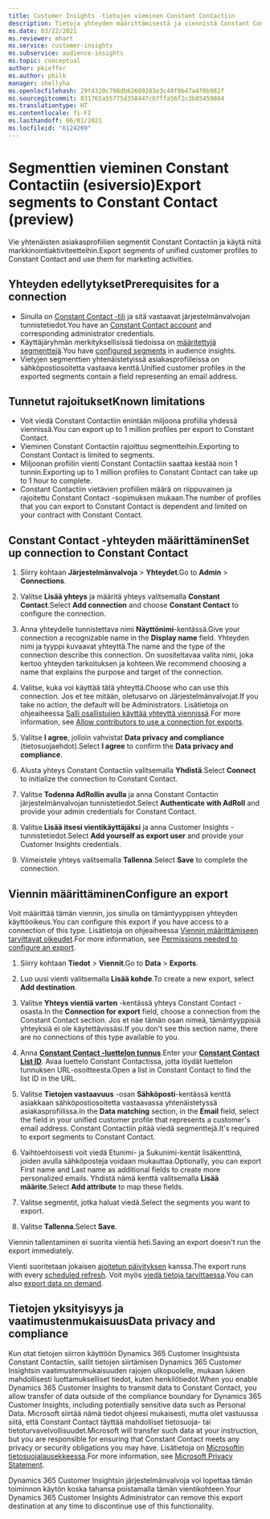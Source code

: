 ```yaml
---
title: Customer Insights -tietojen vieminen Constant Contactiin
description: Tietoja yhteyden määrittämisestä ja viennistä Constant Contactiin.
ms.date: 03/22/2021
ms.reviewer: mhart
ms.service: customer-insights
ms.subservice: audience-insights
ms.topic: conceptual
author: pkieffer
ms.author: philk
manager: shellyha
ms.openlocfilehash: 29f4320c798db62609283e3c48f0b47a4f0b982f
ms.sourcegitcommit: 831765a55775d358447cb7ffa56f2c3b85459084
ms.translationtype: HT
ms.contentlocale: fi-FI
ms.lasthandoff: 06/01/2021
ms.locfileid: "6124269"
---
```

# <a name="export-segments-to-constant-contact-preview"></a><span data-ttu-id="8ac60-103">Segmenttien vieminen Constant Contactiin (esiversio)</span><span class="sxs-lookup"><span data-stu-id="8ac60-103">Export segments to Constant Contact (preview)</span></span>

<span data-ttu-id="8ac60-104">Vie yhtenäisten asiakasprofiilien segmentit Constant Contactiin ja käytä niitä markkinointiaktiviteetteihin.</span><span class="sxs-lookup"><span data-stu-id="8ac60-104">Export segments of unified customer profiles to Constant Contact and use them for marketing activities.</span></span> 

## <a name="prerequisites-for-a-connection"></a><span data-ttu-id="8ac60-105">Yhteyden edellytykset</span><span class="sxs-lookup"><span data-stu-id="8ac60-105">Prerequisites for a connection</span></span>

-   <span data-ttu-id="8ac60-106">Sinulla on [Constant Contact -tili](https://www.constantcontact.com/account-home) ja sitä vastaavat järjestelmänvalvojan tunnistetiedot.</span><span class="sxs-lookup"><span data-stu-id="8ac60-106">You have an [Constant Contact account](https://www.constantcontact.com/account-home) and corresponding administrator credentials.</span></span>
-   <span data-ttu-id="8ac60-107">Käyttäjäryhmän merkityksellisissä tiedoissa on [määritettyjä segmenttejä](segments.md).</span><span class="sxs-lookup"><span data-stu-id="8ac60-107">You have [configured segments](segments.md) in audience insights.</span></span>
-   <span data-ttu-id="8ac60-108">Vietyjen segmenttien yhtenäistetyissä asiakasprofiileissa on sähköpostiosoitetta vastaava kenttä.</span><span class="sxs-lookup"><span data-stu-id="8ac60-108">Unified customer profiles in the exported segments contain a field representing an email address.</span></span>

## <a name="known-limitations"></a><span data-ttu-id="8ac60-109">Tunnetut rajoitukset</span><span class="sxs-lookup"><span data-stu-id="8ac60-109">Known limitations</span></span>

- <span data-ttu-id="8ac60-110">Voit viedä Constant Contactiin enintään miljoona profiilia yhdessä viennissä.</span><span class="sxs-lookup"><span data-stu-id="8ac60-110">You can export up to 1 million profiles per export to Constant Contact.</span></span>
- <span data-ttu-id="8ac60-111">Vieminen Constant Contactiin rajoittuu segmentteihin.</span><span class="sxs-lookup"><span data-stu-id="8ac60-111">Exporting to Constant Contact is limited to segments.</span></span>
- <span data-ttu-id="8ac60-112">Miljoonan profiilin vienti Constant Contactiin saattaa kestää noin 1 tunnin.</span><span class="sxs-lookup"><span data-stu-id="8ac60-112">Exporting up to 1 million profiles to Constant Contact can take up to 1 hour to complete.</span></span> 
- <span data-ttu-id="8ac60-113">Constant Contactiin vietävien profiilien määrä on riippuvainen ja rajoitettu Constant Contact -sopimuksen mukaan.</span><span class="sxs-lookup"><span data-stu-id="8ac60-113">The number of profiles that you can export to Constant Contact is dependent and limited on your contract with Constant Contact.</span></span>

## <a name="set-up-connection-to-constant-contact"></a><span data-ttu-id="8ac60-114">Constant Contact -yhteyden määrittäminen</span><span class="sxs-lookup"><span data-stu-id="8ac60-114">Set up connection to Constant Contact</span></span>

1. <span data-ttu-id="8ac60-115">Siirry kohtaan **Järjestelmänvalvoja** > **Yhteydet**.</span><span class="sxs-lookup"><span data-stu-id="8ac60-115">Go to **Admin** > **Connections**.</span></span>

1. <span data-ttu-id="8ac60-116">Valitse **Lisää yhteys** ja määritä yhteys valitsemalla **Constant Contact**.</span><span class="sxs-lookup"><span data-stu-id="8ac60-116">Select **Add connection** and choose **Constant Contact** to configure the connection.</span></span>

1. <span data-ttu-id="8ac60-117">Anna yhteydelle tunnistettava nimi **Näyttönimi**-kentässä.</span><span class="sxs-lookup"><span data-stu-id="8ac60-117">Give your connection a recognizable name in the **Display name** field.</span></span> <span data-ttu-id="8ac60-118">Yhteyden nimi ja tyyppi kuvaavat yhteyttä.</span><span class="sxs-lookup"><span data-stu-id="8ac60-118">The name and the type of the connection describe this connection.</span></span> <span data-ttu-id="8ac60-119">On suositeltavaa valita nimi, joka kertoo yhteyden tarkoituksen ja kohteen.</span><span class="sxs-lookup"><span data-stu-id="8ac60-119">We recommend choosing a name that explains the purpose and target of the connection.</span></span>

1. <span data-ttu-id="8ac60-120">Valitse, kuka voi käyttää tätä yhteyttä.</span><span class="sxs-lookup"><span data-stu-id="8ac60-120">Choose who can use this connection.</span></span> <span data-ttu-id="8ac60-121">Jos et tee mitään, oletusarvo on Järjestelmänvalvojat.</span><span class="sxs-lookup"><span data-stu-id="8ac60-121">If you take no action, the default will be Administrators.</span></span> <span data-ttu-id="8ac60-122">Lisätietoja on ohjeaiheessa [Salli osallistujien käyttää yhteyttä viennissä](connections.md#allow-contributors-to-use-a-connection-for-exports).</span><span class="sxs-lookup"><span data-stu-id="8ac60-122">For more information, see [Allow contributors to use a connection for exports](connections.md#allow-contributors-to-use-a-connection-for-exports).</span></span>

1. <span data-ttu-id="8ac60-123">Valitse **I agree**, jolloin vahvistat **Data privacy and compliance** (tietosuojaehdot).</span><span class="sxs-lookup"><span data-stu-id="8ac60-123">Select **I agree** to confirm the **Data privacy and compliance**.</span></span>

1. <span data-ttu-id="8ac60-124">Alusta yhteys Constant Contactiin valitsemalla **Yhdistä**.</span><span class="sxs-lookup"><span data-stu-id="8ac60-124">Select **Connect** to initialize the connection to Constant Contact.</span></span>

1. <span data-ttu-id="8ac60-125">Valitse **Todenna AdRollin avulla** ja anna Constant Contactin järjestelmänvalvojan tunnistetiedot.</span><span class="sxs-lookup"><span data-stu-id="8ac60-125">Select **Authenticate with AdRoll** and provide your admin credentials for Constant Contact.</span></span> 

1. <span data-ttu-id="8ac60-126">Valitse **Lisää itsesi vientikäyttäjäksi** ja anna Customer Insights -tunnistetiedot.</span><span class="sxs-lookup"><span data-stu-id="8ac60-126">Select **Add yourself as export user** and provide your Customer Insights credentials.</span></span>

1. <span data-ttu-id="8ac60-127">Viimeistele yhteys valitsemalla **Tallenna**.</span><span class="sxs-lookup"><span data-stu-id="8ac60-127">Select **Save** to complete the connection.</span></span>

## <a name="configure-an-export"></a><span data-ttu-id="8ac60-128">Viennin määrittäminen</span><span class="sxs-lookup"><span data-stu-id="8ac60-128">Configure an export</span></span>

<span data-ttu-id="8ac60-129">Voit määrittää tämän viennin, jos sinulla on tämäntyyppisen yhteyden käyttöoikeus.</span><span class="sxs-lookup"><span data-stu-id="8ac60-129">You can configure this export if you have access to a connection of this type.</span></span> <span data-ttu-id="8ac60-130">Lisätietoja on ohjeaiheessa [Viennin määrittämiseen tarvittavat oikeudet](export-destinations.md#set-up-a-new-export).</span><span class="sxs-lookup"><span data-stu-id="8ac60-130">For more information, see [Permissions needed to configure an export](export-destinations.md#set-up-a-new-export).</span></span>

1. <span data-ttu-id="8ac60-131">Siirry kohtaan **Tiedot** > **Viennit**.</span><span class="sxs-lookup"><span data-stu-id="8ac60-131">Go to **Data** > **Exports**.</span></span>

1. <span data-ttu-id="8ac60-132">Luo uusi vienti valitsemalla **Lisää kohde**.</span><span class="sxs-lookup"><span data-stu-id="8ac60-132">To create a new export, select **Add destination**.</span></span>

1. <span data-ttu-id="8ac60-133">Valitse **Yhteys vientiä varten** -kentässä yhteys Constant Contact -osasta.</span><span class="sxs-lookup"><span data-stu-id="8ac60-133">In the **Connection for export** field, choose a connection from the Constant Contact section.</span></span> <span data-ttu-id="8ac60-134">Jos et näe tämän osan nimeä, tämäntyyppisiä yhteyksiä ei ole käytettävissäsi.</span><span class="sxs-lookup"><span data-stu-id="8ac60-134">If you don't see this section name, there are no connections of this type available to you.</span></span>

1. <span data-ttu-id="8ac60-135">Anna [**Constant Contact -luettelon tunnus**](https://app.constantcontact.com/pages/contacts/ui#lists).</span><span class="sxs-lookup"><span data-stu-id="8ac60-135">Enter your [**Constant Contact List ID**](https://app.constantcontact.com/pages/contacts/ui#lists).</span></span> <span data-ttu-id="8ac60-136">Avaa luettelo Constant Contactissa, jotta löydät luettelon tunnuksen URL-osoitteesta.</span><span class="sxs-lookup"><span data-stu-id="8ac60-136">Open a list in Constant Contact to find the list ID in the URL.</span></span>

1. <span data-ttu-id="8ac60-137">Valitse **Tietojen vastaavuus** -osan **Sähköposti**-kentässä kenttä asiakkaan sähköpostiosoitetta vastaavassa yhtenäistetyssä asiakasprofiilissa.</span><span class="sxs-lookup"><span data-stu-id="8ac60-137">In the **Data matching** section, in the **Email** field, select the field in your unified customer profile that represents a customer's email address.</span></span> <span data-ttu-id="8ac60-138">Constant Contactiin pitää viedä segmenttejä.</span><span class="sxs-lookup"><span data-stu-id="8ac60-138">It's required to export segments to Constant Contact.</span></span>

1. <span data-ttu-id="8ac60-139">Vaihtoehtoisesti voit viedä Etunimi- ja Sukunimi-kentät lisäkenttinä, joiden avulla sähköposteja voidaan mukauttaa.</span><span class="sxs-lookup"><span data-stu-id="8ac60-139">Optionally, you can export First name and Last name as additional fields to create more personalized emails.</span></span> <span data-ttu-id="8ac60-140">Yhdistä nämä kenttä valitsemalla **Lisää määrite**.</span><span class="sxs-lookup"><span data-stu-id="8ac60-140">Select **Add attribute** to map these fields.</span></span>

1. <span data-ttu-id="8ac60-141">Valitse segmentit, jotka haluat viedä.</span><span class="sxs-lookup"><span data-stu-id="8ac60-141">Select the segments you want to export.</span></span>

1. <span data-ttu-id="8ac60-142">Valitse **Tallenna**.</span><span class="sxs-lookup"><span data-stu-id="8ac60-142">Select **Save**.</span></span>

<span data-ttu-id="8ac60-143">Viennin tallentaminen ei suorita vientiä heti.</span><span class="sxs-lookup"><span data-stu-id="8ac60-143">Saving an export doesn't run the export immediately.</span></span>

<span data-ttu-id="8ac60-144">Vienti suoritetaan jokaisen [ajoitetun päivityksen](system.md#schedule-tab) kanssa.</span><span class="sxs-lookup"><span data-stu-id="8ac60-144">The export runs with every [scheduled refresh](system.md#schedule-tab).</span></span> <span data-ttu-id="8ac60-145">Voit myös [viedä tietoja tarvittaessa](export-destinations.md#run-exports-on-demand).</span><span class="sxs-lookup"><span data-stu-id="8ac60-145">You can also [export data on demand](export-destinations.md#run-exports-on-demand).</span></span> 


## <a name="data-privacy-and-compliance"></a><span data-ttu-id="8ac60-146">Tietojen yksityisyys ja vaatimustenmukaisuus</span><span class="sxs-lookup"><span data-stu-id="8ac60-146">Data privacy and compliance</span></span>

<span data-ttu-id="8ac60-147">Kun otat tietojen siirron käyttöön Dynamics 365 Customer Insightsista Constant Contactiin, sallit tietojen siirtämisen Dynamics 365 Customer Insightsin vaatimustenmukaisuuden rajojen ulkopuolelle, mukaan lukien mahdollisesti luottamukselliset tiedot, kuten henkilötiedot.</span><span class="sxs-lookup"><span data-stu-id="8ac60-147">When you enable Dynamics 365 Customer Insights to transmit data to Constant Contact, you allow transfer of data outside of the compliance boundary for Dynamics 365 Customer Insights, including potentially sensitive data such as Personal Data.</span></span> <span data-ttu-id="8ac60-148">Microsoft siirtää nämä tiedot ohjeesi mukaisesti, mutta olet vastuussa siitä, että Constant Contact täyttää mahdolliset tietosuoja- tai tietoturvavelvollisuudet.</span><span class="sxs-lookup"><span data-stu-id="8ac60-148">Microsoft will transfer such data at your instruction, but you are responsible for ensuring that Constant Contact meets any privacy or security obligations you may have.</span></span> <span data-ttu-id="8ac60-149">Lisätietoja on [Microsoftin tietosuojalausekkeessa](https://go.microsoft.com/fwlink/?linkid=396732).</span><span class="sxs-lookup"><span data-stu-id="8ac60-149">For more information, see [Microsoft Privacy Statement](https://go.microsoft.com/fwlink/?linkid=396732).</span></span>

<span data-ttu-id="8ac60-150">Dynamics 365 Customer Insightsin järjestelmänvalvoja voi lopettaa tämän toiminnon käytön koska tahansa poistamalla tämän vientikohteen.</span><span class="sxs-lookup"><span data-stu-id="8ac60-150">Your Dynamics 365 Customer Insights Administrator can remove this export destination at any time to discontinue use of this functionality.</span></span>
